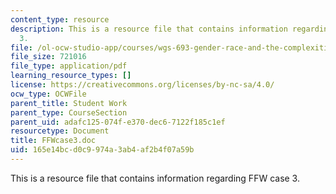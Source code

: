 ```yaml
---
content_type: resource
description: This is a resource file that contains information regarding FFW case
  3.
file: /ol-ocw-studio-app/courses/wgs-693-gender-race-and-the-complexities-of-science-and-technology-a-problem-based-learning-experiment-spring-2009/165e14bcd0c9974a3ab4af2b4f07a59b_MITWGS_693S09_sw02_Genetic.pdf
file_size: 721016
file_type: application/pdf
learning_resource_types: []
license: https://creativecommons.org/licenses/by-nc-sa/4.0/
ocw_type: OCWFile
parent_title: Student Work
parent_type: CourseSection
parent_uid: adafc125-074f-e370-dec6-7122f185c1ef
resourcetype: Document
title: FFWcase3.doc
uid: 165e14bc-d0c9-974a-3ab4-af2b4f07a59b
---
```

This is a resource file that contains information regarding FFW case 3.